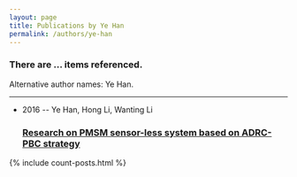 ```yaml
---
layout: page
title: Publications by Ye Han
permalink: /authors/ye-han
---
```


<h3 id="number-posts">There are ... items referenced.</h3>
<p id='info-authors'>Alternative author names: Ye Han.</p>
<hr />
<ul class="post-list">
<li><span class='post-meta'>2016 -- Ye Han, Hong Li, Wanting Li</span><h3><a class='post-link' href="{{ site.baseurl }}/research-on-pmsm-sensor-less-system-based-on-adrc-pbc-strategy">Research on PMSM sensor-less system based on ADRC-PBC strategy</a></h3></li>

</ul>
{% include count-posts.html %}
